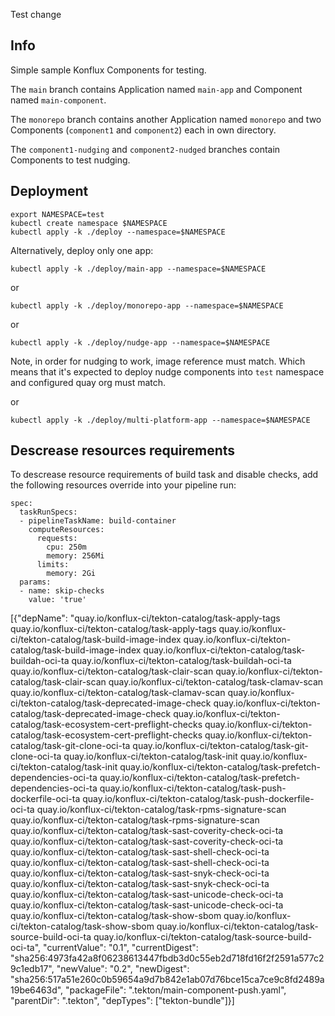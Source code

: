 Test change 

## Info

Simple sample Konflux Components for testing.

The `main` branch contains Application named `main-app` and Component named `main-component`.

The `monorepo` branch contains another Application named `monorepo` and two Components (`component1` and `component2`) each in own directory.

The `component1-nudging` and `component2-nudged` branches contain Components to test nudging.

## Deployment

```
export NAMESPACE=test
kubectl create namespace $NAMESPACE
kubectl apply -k ./deploy --namespace=$NAMESPACE
```
Alternatively, deploy only one app:
```
kubectl apply -k ./deploy/main-app --namespace=$NAMESPACE
```
or
```
kubectl apply -k ./deploy/monorepo-app --namespace=$NAMESPACE
```
or
```
kubectl apply -k ./deploy/nudge-app --namespace=$NAMESPACE
```
Note, in order for nudging to work, image reference must match.
Which means that it's expected to deploy nudge components into `test` namespace and configured quay org must match.

or
```
kubectl apply -k ./deploy/multi-platform-app --namespace=$NAMESPACE
```

## Descrease resources requirements

To descrease resource requirements of build task and disable checks,
add the following resources override into your pipeline run:
```
spec:
  taskRunSpecs:
  - pipelineTaskName: build-container
    computeResources:
      requests:
        cpu: 250m
        memory: 256Mi
      limits:
        memory: 2Gi
  params:
  - name: skip-checks
    value: 'true'
```
[{"depName": "quay.io/konflux-ci/tekton-catalog/task-apply-tags quay.io/konflux-ci/tekton-catalog/task-apply-tags quay.io/konflux-ci/tekton-catalog/task-build-image-index quay.io/konflux-ci/tekton-catalog/task-build-image-index quay.io/konflux-ci/tekton-catalog/task-buildah-oci-ta quay.io/konflux-ci/tekton-catalog/task-buildah-oci-ta quay.io/konflux-ci/tekton-catalog/task-clair-scan quay.io/konflux-ci/tekton-catalog/task-clair-scan quay.io/konflux-ci/tekton-catalog/task-clamav-scan quay.io/konflux-ci/tekton-catalog/task-clamav-scan quay.io/konflux-ci/tekton-catalog/task-deprecated-image-check quay.io/konflux-ci/tekton-catalog/task-deprecated-image-check quay.io/konflux-ci/tekton-catalog/task-ecosystem-cert-preflight-checks quay.io/konflux-ci/tekton-catalog/task-ecosystem-cert-preflight-checks quay.io/konflux-ci/tekton-catalog/task-git-clone-oci-ta quay.io/konflux-ci/tekton-catalog/task-git-clone-oci-ta quay.io/konflux-ci/tekton-catalog/task-init quay.io/konflux-ci/tekton-catalog/task-init quay.io/konflux-ci/tekton-catalog/task-prefetch-dependencies-oci-ta quay.io/konflux-ci/tekton-catalog/task-prefetch-dependencies-oci-ta quay.io/konflux-ci/tekton-catalog/task-push-dockerfile-oci-ta quay.io/konflux-ci/tekton-catalog/task-push-dockerfile-oci-ta quay.io/konflux-ci/tekton-catalog/task-rpms-signature-scan quay.io/konflux-ci/tekton-catalog/task-rpms-signature-scan quay.io/konflux-ci/tekton-catalog/task-sast-coverity-check-oci-ta quay.io/konflux-ci/tekton-catalog/task-sast-coverity-check-oci-ta quay.io/konflux-ci/tekton-catalog/task-sast-shell-check-oci-ta quay.io/konflux-ci/tekton-catalog/task-sast-shell-check-oci-ta quay.io/konflux-ci/tekton-catalog/task-sast-snyk-check-oci-ta quay.io/konflux-ci/tekton-catalog/task-sast-snyk-check-oci-ta quay.io/konflux-ci/tekton-catalog/task-sast-unicode-check-oci-ta quay.io/konflux-ci/tekton-catalog/task-sast-unicode-check-oci-ta quay.io/konflux-ci/tekton-catalog/task-show-sbom quay.io/konflux-ci/tekton-catalog/task-show-sbom quay.io/konflux-ci/tekton-catalog/task-source-build-oci-ta quay.io/konflux-ci/tekton-catalog/task-source-build-oci-ta", "currentValue": "0.1", "currentDigest": "sha256:4973fa42a8f06238613447fbdb3d0c55eb2d718fd16f2f2591a577c29c1edb17", "newValue": "0.2", "newDigest": "sha256:517a51e260c0b59654a9d7b842e1ab07d76bce15ca7ce9c8fd2489a19be6463d", "packageFile": ".tekton/main-component-push.yaml", "parentDir": ".tekton", "depTypes": ["tekton-bundle"]}]
